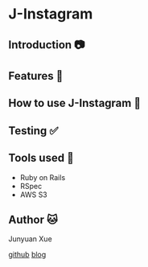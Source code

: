 J-Instagram
===================

Introduction :camera:
------------------

Features :star2:
--------------

How to use J-Instagram :page_with_curl:
-------------------------------------

Testing :white_check_mark:
---------

Tools used :wrench:
-----------
* Ruby on Rails
* RSpec
* AWS S3

Author :cat:
----------------------
Junyuan Xue

[github](https://github.com/junyuanxue)  [blog](https://spinningcodes.wordpress.com/)
